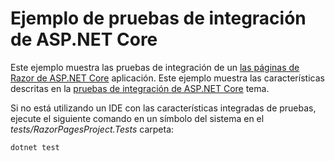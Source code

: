 # <a name="aspnet-core-integration-testing-sample"></a>Ejemplo de pruebas de integración de ASP.NET Core

Este ejemplo muestra las pruebas de integración de un [las páginas de Razor de ASP.NET Core](https://docs.microsoft.com/aspnet/core/mvc/razor-pages) aplicación. Este ejemplo muestra las características descritas en la [pruebas de integración de ASP.NET Core](https://docs.microsoft.com/aspnet/core/test/integration-tests) tema.

Si no está utilizando un IDE con las características integradas de pruebas, ejecute el siguiente comando en un símbolo del sistema en el *tests/RazorPagesProject.Tests* carpeta:

```console
dotnet test
```
